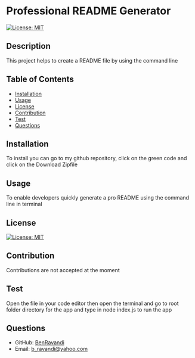 
  
  # Professional README Generator

  [![License: MIT](https://img.shields.io/badge/License-MIT-yellow.svg)](https://opensource.org/licenses/MIT)

  ## Description
  This project helps to create a README file by using the command line
  
  ## Table of Contents
  - [Installation](#installation)
  - [Usage](#usage)
  - [License](#license)
  - [Contribution](#contribution)
  - [Test](#test)
  - [Questions](#questions)
  

  ## Installation
  To install you can go to my github repository, click on the green code and click on the Download Zipfile

  ## Usage
   To enable developers quickly generate a pro README using the command line in terminal

  ## License
  [![License: MIT](https://img.shields.io/badge/License-MIT-yellow.svg)](https://opensource.org/licenses/MIT)

  ## Contribution
  Contributions are not accepted at the moment

  ## Test
  Open the file in your code editor then open the terminal and go to root folder directory for the app and type in node index.js to run the  app 

  ## Questions
  - GitHub: [BenRavandi](https://github.com/BenRavandi)
  - Email: b_ravandi@yahoo.com
    